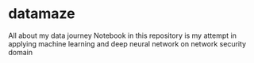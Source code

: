 # datamaze
All about my data journey
Notebook in this repository is my attempt in applying machine learning and deep neural network on network security domain
